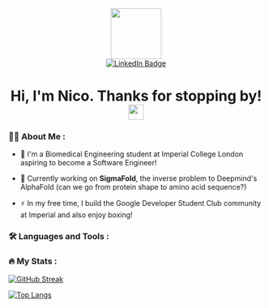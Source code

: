 <!--
**nicolasdhnr/nicolasdhnr** is a ✨ _special_ ✨ repository because its `README.md` (this file) appears on your GitHub profile.

Here are some ideas to get you started:

- 🔭 I’m currently working on ...
- 🌱 I’m currently learning ...
- 👯 I’m looking to collaborate on ...
- 🤔 I’m looking for help with ...
- 💬 Ask me about ...
- 📫 How to reach me: ...
- 😄 Pronouns: ...
- ⚡ Fun fact: ...
-->

<div id="header" align="center">
  <img src="https://media.giphy.com/media/M9gbBd9nbDrOTu1Mqx/giphy.gif" width="100"/>
</div>

<!--- Insert animoji here instead -->

<div id="badges" align="center">
  <a href="https://www.linkedin.com/in/nicolas-dehandschoewercker-103bb318b/">
    <img src="https://img.shields.io/badge/LinkedIn-blue?style=for-the-badge&logo=linkedin&logoColor=white" alt="LinkedIn Badge"/>
  </a>

</div>

<h1 align="center">
  Hi, I'm Nico. Thanks for stopping by!
  <img src="https://media.giphy.com/media/hvRJCLFzcasrR4ia7z/giphy.gif" width="30px"/>
</h1>

### :woman_technologist: About Me :
- :telescope: I'm a Biomedical Engineering student at Imperial College London aspiring to become a Software Engineer!

- :seedling: Currently working on <b>SigmaFold</b>, the inverse problem to Deepmind's AlphaFold (can we go from protein shape to amino acid sequence?)

- :zap: In my free time, I build the Google Developer Student Club community at Imperial and also enjoy boxing! 


### :hammer_and_wrench: Languages and Tools :

### :fire: My Stats :
[![GitHub Streak](http://github-readme-streak-stats.herokuapp.com?user=nicolasdhnr&theme=dark&background=000000)](https://git.io/streak-stats)

[![Top Langs](https://github-readme-stats.vercel.app/api/top-langs/?username=nicolasdhnr)](https://github.com/anuraghazra/github-readme-stats)






